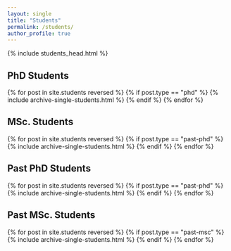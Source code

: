 ```yaml
---
layout: single
title: "Students"
permalink: /students/
author_profile: true
---
```


{% include students_head.html %}

## PhD Students
<a name="PhD"></a>
	
{% for post in site.students reversed %} {% if post.type == "phd" %} {% include archive-single-students.html %} {% endif %} {% endfor %}

## MSc. Students
<a name="MSc"></a>

{% for post in site.students reversed %} {% if post.type == "past-phd" %} {% include archive-single-students.html %} {% endif %} {% endfor %}

## Past PhD Students
<a name="PastPhD"></a>
	
{% for post in site.students reversed %} {% if post.type == "past-phd" %} {% include archive-single-students.html %} {% endif %} {% endfor %}

## Past MSc. Students
<a name="PastMSc"></a>

{% for post in site.students reversed %} {% if post.type == "past-msc" %} {% include archive-single-students.html %} {% endif %} {% endfor %}


